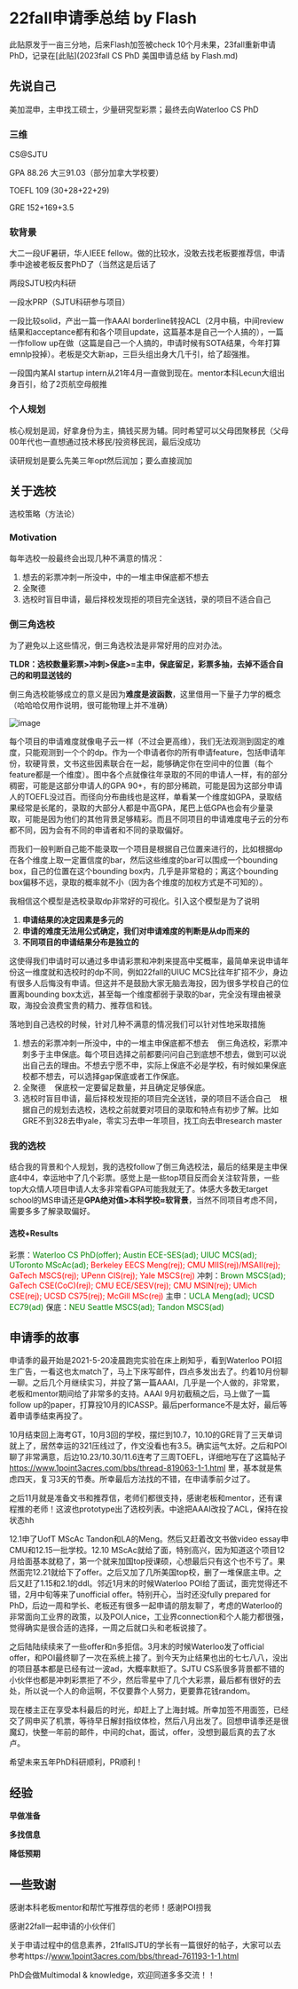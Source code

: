 # 22fall申请季总结 by Flash

此贴原发于一亩三分地，后来Flash加签被check 10个月未果，23fall重新申请PhD，记录在[此贴](2023fall CS PhD 美国申请总结 by Flash.md)

## 先说自己

美加混申，主申找工硕士，少量研究型彩票；最终去向Waterloo CS PhD

### 三维

CS@SJTU

GPA 88.26 大三91.03（部分加拿大学校要）

TOEFL 109 (30+28+22+29)

GRE 152+169+3.5

### 软背景

大二一段UF暑研，华人IEEE fellow。做的比较水，没敢去找老板要推荐信，申请季中途被老板反套PhD了（当然这是后话了

两段SJTU校内科研

一段水PRP（SJTU科研参与项目）

一段比较solid，产出一篇一作AAAI borderline转投ACL（2月中稿，中间review结果和acceptance都有和各个项目update，这篇基本是自己一个人搞的），一篇一作follow up在做（这篇是自己一个人搞的，申请时候有SOTA结果，今年打算emnlp投掉）。老板是交大新ap，三巨头组出身大几千引，给了超强推。

一段国内某AI startup intern从21年4月一直做到现在。mentor本科Lecun大组出身百引，给了2页航空母舰推

### 个人规划

核心规划是润，好拿身份为主，搞钱买房为辅。同时希望可以父母团聚移民（父母00年代也一直想通过技术移民/投资移民润，最后没成功

读研规划是要么先美三年opt然后润加；要么直接润加

## 关于选校

选校策略（方法论）

### Motivation

每年选校一般最终会出现几种不满意的情况：
1. 想去的彩票冲刺一所没中，中的一堆主申保底都不想去
2. 全聚德
3. 选校时盲目申请，最后择校发现拒的项目完全送钱，录的项目不适合自己

### 倒三角选校

为了避免以上这些情况，倒三角选校法是非常好用的应对办法。

**TLDR：选校数量彩票>冲刺>保底>=主申，保底留足，彩票多抽，去掉不适合自己的和明显送钱的**

倒三角选校能够成立的意义是因为**难度是波函数**，这里借用一下量子力学的概念（哈哈哈仅用作说明，很可能物理上并不准确）

![image](https://user-images.githubusercontent.com/48356412/220142098-9d489a74-5aa5-405a-b31b-07e325d9d05e.png)

每个项目的申请难度就像电子云一样（不过会更高维），我们无法观测到固定的难度，只能观测到一个个的dp。作为一个申请者你的所有申请feature，包括申请年份，软硬背景，文书这些因素联合在一起，能够确定你在空间中的位置（每个feature都是一个维度）。图中各个点就像往年录取的不同的申请人一样，有的部分稠密，可能是这部分申请人的GPA 90+，有的部分稀疏，可能是因为这部分申请人的TOEFL没过百。而径向分布曲线也是这样，单看某一个维度如GPA，录取结果经常是长尾的，录取的大部分人都是中高GPA，尾巴上低GPA也会有少量录取，可能是因为他们的其他背景足够精彩。而且不同项目的申请难度电子云的分布都不同，因为会有不同的申请者和不同的录取偏好。

而我们一般判断自己能不能录取一个项目是根据自己位置来进行的，比如根据dp在各个维度上取一定置信度的bar，然后这些维度的bar可以围成一个bounding box，自己的位置在这个bounding box内，几乎是非常稳的；离这个bounding box偏移不远，录取的概率就不小（因为各个维度的加权方式是不可知的）。

我相信这个模型是选校录取dp非常好的可视化。引入这个模型是为了说明
1. **申请结果的决定因素是多元的**
2. **申请的难度无法用公式确定，我们对申请难度的判断是从dp而来的**
3. **不同项目的申请结果分布是独立的**

这使得我们申请时可以通过多申请彩票和冲刺来提高中奖概率，最简单来说申请年份这一维度就和选校时的dp不同，例如22fall的UIUC MCS比往年扩招不少，身边有很多人后悔没有申请。但这并不是鼓励大家无脑去海投，因为很多学校自己的位置离bounding box太远，甚至每一个维度都弱于录取的bar，完全没有理由被录取，海投会浪费宝贵的精力、推荐信和钱。

落地到自己选校的时候，针对几种不满意的情况我们可以针对性地采取措施
1. 想去的彩票冲刺一所没中，中的一堆主申保底都不想去
   倒三角选校，彩票冲刺多于主申保底。每个项目选择之前都要问问自己到底想不想去，做到可以说出自己去的理由。不想去宁愿不申，实际上保底不必是学校，有时候如果保底校都不想去，可以选择gap保底或者工作保底。
2. 全聚德
   保底校一定要留足数量，并且确定足够保底。
3. 选校时盲目申请，最后择校发现拒的项目完全送钱，录的项目不适合自己
   根据自己的规划去选校，选校之前就要对项目的录取和特点有初步了解。比如GRE不到328去申yale，零实习去申一年项目，找工向去申research master

### 我的选校

结合我的背景和个人规划，我的选校follow了倒三角选校法，最后的结果是主申保底4中4，幸运地中了几个彩票。感觉上是一些top项目反而会关注软背景，一些top大众情人项目申请人太多非常看GPA可能我就无了。体感大多数无target school的MS申请还是**GPA绝对值>本科学校≈软背景**，当然不同项目考虑不同，需要多多了解录取偏好。

#### 选校+Results

彩票：<span style="color:green">Waterloo CS PhD(offer); Austin ECE-SES(ad); UIUC MCS(ad); UToronto MScAc(ad);</span> <span style="color:red">Berkeley EECS Meng(rej); CMU MIIS(rej)/MSAII(rej); GaTech MSCS(rej); UPenn CIS(rej); Yale MSCS(rej)</span>
冲刺：<span style="color:green">Brown MSCS(ad);</span> <span style="color:red">GaTech CSE(CoC)(rej); CMU ECE/SESV(rej); CMU MSIN(rej); UMich CSE(rej); UCSD CS75(rej); McGill MSc(rej)</span>
主申：<span style="color:green">UCLA Meng(ad); UCSD EC79(ad)</span>
保底：<span style="color:green">NEU Seattle MSCS(ad); Tandon MSCS(ad)</span>

## 申请季的故事

申请季的最开始是2021-5-20凌晨跑完实验在床上刷知乎，看到Waterloo POI招生广告，一看这也太match了，马上下床写邮件，四点多发出去了。约着10月份聊一聊。之后几个月继续实习，并投了第一篇AAAI，几乎是一个人做的，非常累，老板和mentor期间给了非常多的支持。AAAI 9月初截稿之后，马上做了一篇follow up的paper，打算投10月的ICASSP。最后performance不是太好，最后等着申请季结束再投了。

10月结束回上海考GT，10月3回的学校，摆烂到10.7，10.10的GRE背了三天单词就上了，居然幸运的321压线过了，作文没看也有3.5。确实运气太好。之后和POI聊了非常满意，后边10.23/10.30/11.6连考了三周TOEFL，详细地写在了这篇帖子 https://www.1point3acres.com/bbs/thread-819063-1-1.html 里，基本就是焦虑四天，复习3天的节奏。所幸最后方法找的不错，在申请季前夕过了。

之后11月就是准备文书和推荐信，老师们都很支持，感谢老板和mentor，还有课程推的老师！这波也prototype出了选校列表。中途把AAAI改投了ACL，保持在投状态hh

12.1申了UofT MScAc Tandon和LA的Meng。然后又赶着改文书做video essay申CMU和12.15一批学校。12.10 MScAc就给了面，特别高兴，因为知道这个项目12月给面基本就稳了，第一个就来加国top授课硕，心想最后只有这个也不亏了。果然面完12.21就给下了offer。之后又加了几所美国top校，删了一堆保底主申。之后又赶了1.15和2.1的ddl。邻近1月末的时候Waterloo POI给了面试，面完觉得还不错，2月中旬等来了unofficial offer。特别开心，当时还没fully prepared for PhD，后边一周和学长、老板还有很多一起申请的朋友聊了，考虑的Waterloo的非常面向工业界的政策，以及POI人nice，工业界connection和个人能力都很强，觉得确实是很合适的选择，一周之后就口头和老板说接了。

之后陆陆续续来了一些offer和n多拒信。3月末的时候Waterloo发了official offer，和POI最终聊了一次在系统上接了。到今天为止结果也出的七七八八，没出的项目基本都是已经有过一波ad，大概率默拒了。SJTU CS系很多背景都不错的小伙伴也都是冲刺彩票拒了不少，然后零星中了几个大彩票，最后都有很好的去处，所以说一个人的命运啊，不仅要靠个人努力，更要靠花钱random。

现在楼主正在享受本科最后的时光，却赶上了上海封城。所幸加签不用面签，已经交了网申买了机票，等待早日解封指纹体检，然后八月出发了。回想申请季还是很魔幻，快整一年前的邮件，中间的chat，面试，offer，没想到最后真的去了水卢。

希望未来五年PhD科研顺利，PR顺利！

## 经验

**早做准备**

**多找信息**

**降低预期**

## 一些致谢

感谢本科老板mentor和帮忙写推荐信的老师！感谢POI捞我

感谢22fall一起申请的小伙伴们

关于申请过程中的信息素养，21fallSJTU的学长有一篇很好的帖子，大家可以去参考https://www.1point3acres.com/bbs/thread-761193-1-1.html

PhD会做Multimodal & knowledge，欢迎同道多多交流！！
